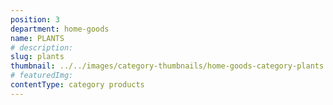 ```yaml
---
position: 3
department: home-goods
name: PLANTS
# description:
slug: plants
thumbnail: ../../images/category-thumbnails/home-goods-category-plants.jpg
# featuredImg:
contentType: category products
---
```

